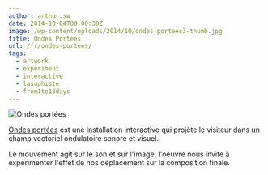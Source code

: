 ```yaml
---
author: arthur.sw
date: 2014-10-04T00:00:38Z
image: /wp-content/uploads/2014/10/ondes-portees3-thumb.jpg
title: Ondes Portées
url: /fr/ondes-portees/
tags:
  - artwork
  - experiment
  - interactive
  - lasophiste
  - from1to18days
---
```


![Ondes portées](/wp-content/uploads/2014/10/ondes-portees2.jpg)

[Ondes portées](http://www.lasophiste.com/portfolio/ondesportees/) est une installation interactive qui projète le visiteur dans un champ vectoriel ondulatoire sonore et visuel.

Le mouvement agit sur le son et sur l'image, l'oeuvre nous invite à experimenter l'effet de nos déplacement sur la composition finale.